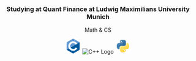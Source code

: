 <h3 align="center">Studying at Quant Finance at Ludwig Maximilians University Munich</h3>

<p align="center">Math & CS</p>

<p align="center">
<img src="https://raw.githubusercontent.com/devicons/devicon/master/icons/c/c-original.svg" alt="c" width="40" height="40"/>
<img src="https://raw.githubusercontent.com/isocpp/logos/master/cpp_logo.png" alt="C++ Logo" width="40" height="40" />
<img src="https://raw.githubusercontent.com/devicons/devicon/master/icons/python/python-original.svg" alt="python" width="40" height="40"/>
</p>
